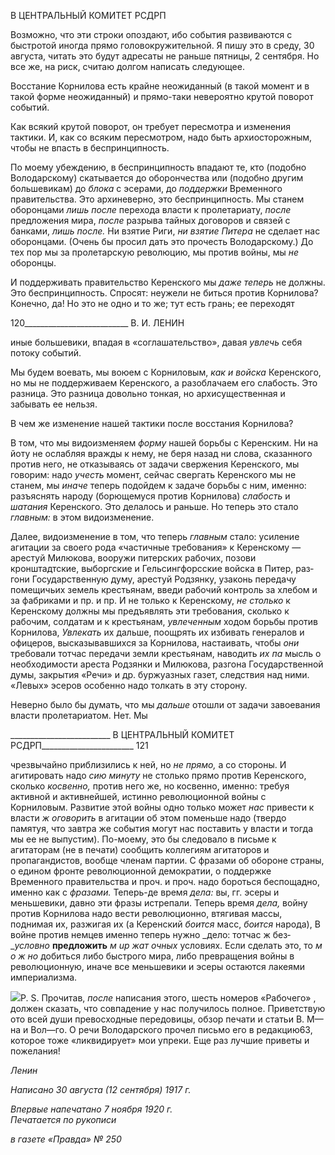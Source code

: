 В ЦЕНТРАЛЬНЫЙ КОМИТЕТ РСДРП

Возможно, что эти строки опоздают, ибо события развиваются с быстротой иногда прямо головокружительной. Я пишу это в среду, 30 августа, читать это будут адресаты не раньше пятницы, 2 сентября. Но все же, на риск, считаю долгом написать следую­щее.

Восстание Корнилова есть крайне неожиданный (в такой момент и в такой форме неожиданный) и прямо-таки невероятно крутой поворот событий.

Как всякий крутой поворот, он требует пересмотра и изменения тактики. И, как со всяким пересмотром, надо быть архиосторожным, чтобы не впасть в беспринципность.

По моему убеждению, в беспринципность впадают те, кто (подобно Володарскому) скатывается до оборончества или (подобно другим большевикам) до _блока_ с эсерами, до _поддержки_ Временного правительства. Это архиневерно, это беспринципность. Мы станем оборонцами _лишь после_ перехода власти к пролетариату, _после_ предложения мира, _после_ разрыва тайных договоров и связей с банками, _лишь после._ Ни взятие Риги, _ни взятие Питера_ не сделает нас оборонцами. (Очень бы просил дать это про­честь Володарскому.) До тех пор мы за пролетарскую революцию, мы против войны, мы _не_ оборонцы.

И поддерживать правительство Керенского мы _даже теперь_ не должны. Это бес­принципность. Спросят: неужели не биться против Корнилова? Конечно, да! Но это не одно и то же; тут есть грань; ее переходят

  

120__________________________ В. И. ЛЕНИН

иные большевики, впадая в «соглашательство», давая _увлечь_ себя потоку событий.

Мы будем воевать, мы воюем с Корниловым, _как и войска_ Керенского, но мы не поддерживаем Керенского, а разоблачаем его слабость. Это разница. Это разница до­вольно тонкая, но архисущественная и забывать ее нельзя.

В чем же изменение нашей тактики после восстания Корнилова?

В том, что мы видоизменяем _форму_ нашей борьбы с Керенским. Ни на йоту не ос­лабляя вражды к нему, не беря назад ни слова, сказанного против него, не отказываясь от задачи свержения Керенского, мы говорим: надо _учесть_ момент, сейчас свергать Ке­ренского мы не станем, мы _иначе_ теперь подойдем к задаче борьбы с ним, именно: разъяснять народу (борющемуся против Корнилова) _слабость_ и _шатания_ Керенского. Это делалось и раньше. Но теперь это стало _главным:_ в этом видоизменение.

Далее, видоизменение в том, что теперь _главным_ стало: усиление агитации за своего рода «частичные требования» к Керенскому — арестуй Милюкова, вооружи питерских рабочих, позови кронштадтские, выборгские и Гельсингфорсские войска в Питер, раз­гони Государственную думу, арестуй Родзянку, узаконь передачу помещичьих земель крестьянам, введи рабочий контроль за хлебом и за фабриками и пр. и пр. И не только к Керенскому, _не столько_ к Керенскому должны мы предъявлять эти требования, сколько к рабочим, солдатам и к крестьянам, _увлеченным_ ходом борьбы против Корни­лова, _Увлекать_ их дальше, поощрять их избивать генералов и офицеров, высказывав­шихся за Корнилова, настаивать, чтобы _они_ требовали тотчас передачи земли крестья­нам, наводить _их па_ мысль о необходимости ареста Родзянки и Милюкова, разгона Го­сударственной думы, закрытия «Речи» и др. буржуазных газет, следствия над ними. «Левых» эсеров особенно надо толкать в эту сторону.

Неверно было бы думать, что мы _дальше_ отошли от задачи завоевания власти проле­тариатом. Нет. Мы

  

_________________________ В ЦЕНТРАЛЬНЫЙ КОМИТЕТ РСДРП_______________________ 121

чрезвычайно приблизились к ней, но _не прямо,_ а со стороны. И агитировать надо _сию_ _минуту_ не столько прямо против Керенского, сколько _косвенно,_ против него же, но косвенно, именно: требуя активной и активнейшей, истинно революционной войны с Корниловым. Развитие этой войны одно только может _нас_ привести к власти _ж ого­ворить_ в агитации об этом поменьше надо (твердо памятуя, что завтра же события могут нас поставить у власти и тогда мы ее не выпустим). По-моему, это бы следовало в письме к агитаторам (не в печати) сообщить коллегиям агитаторов и пропагандистов, вообще членам партии. С фразами об обороне страны, о едином фронте революцион­ной демократии, о поддержке Временного правительства и проч. и проч. надо бороться беспощадно, именно как с _фразами._ Теперь-де время _дела:_ вы, гг. эсеры и меньшевики, давно эти фразы истрепали. Теперь время _дела,_ войну против Корнилова надо вести ре­волюционно, втягивая массы, поднимая их, разжигая их (а Керенский _боится_ масс, _боится_ народа), В войне против немцев именно теперь нужно _дело: тотчас ж без­__условно_ **предложить** _м_ _up_ _жат очных_ условиях. Если сделать это, то _м о ж но_ до­биться либо быстрого мира, либо превращения войны в революционную, иначе все меньшевики и эсеры остаются лакеями империализма.

![](file:///C:/Users/bot32/AppData/Local/Temp/msohtmlclip1/01/clip_image001.png)P. S. Прочитав, _после_ написания этого, шесть номеров «Рабочего» , должен ска­зать, что совпадение у нас получилось полное. Приветствую ото всей души превосход­ные передовицы, обзор печати и статьи В. M—на и Вол—го. О речи Володарского про­чел письмо его в редакцию63, которое тоже «ликвидирует» мои упреки. Еще раз лучшие приветы и пожелания!

_Ленин_

_Написано 30 августа (12 сентября) 1917 г._

_Впервые напечатано 7 ноября 1920 г.                                                       Печатается по рукописи_

_в газете «Правда» № 250_